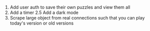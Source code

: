 1. Add user auth to save their own puzzles and view them all
2. Add a timer
2.5 Add a dark mode
3. Scrape large object from real connections such that you can play today's version or old versions
